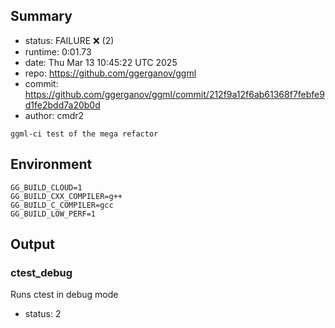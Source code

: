## Summary

- status:  FAILURE ❌ (2)
- runtime: 0:01.73
- date:    Thu Mar 13 10:45:22 UTC 2025
- repo:    https://github.com/ggerganov/ggml
- commit:  https://github.com/ggerganov/ggml/commit/212f9a12f6ab61368f7febfe9d1fe2bdd7a20b0d
- author:  cmdr2
```
ggml-ci test of the mega refactor
```

## Environment

```
GG_BUILD_CLOUD=1
GG_BUILD_CXX_COMPILER=g++
GG_BUILD_C_COMPILER=gcc
GG_BUILD_LOW_PERF=1
```

## Output

### ctest_debug

Runs ctest in debug mode
- status: 2
```

```

